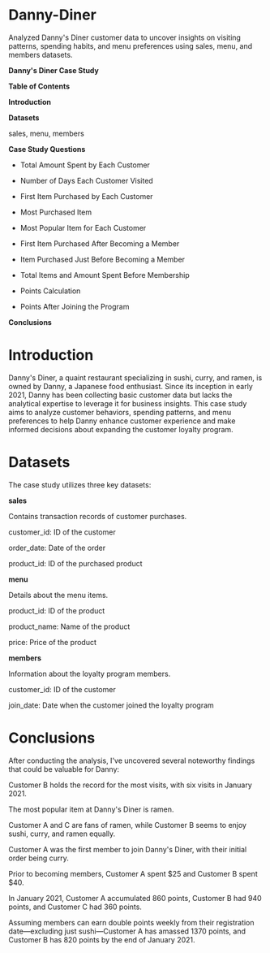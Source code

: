 # Danny-Diner
Analyzed Danny's Diner customer data to uncover insights on visiting patterns, spending habits, and menu preferences using sales, menu, and members datasets.

**Danny's Diner Case Study**

**Table of Contents**

**Introduction**

**Datasets**

sales,
menu,
members

**Case Study Questions**

* Total Amount Spent by Each Customer

* Number of Days Each Customer Visited

* First Item Purchased by Each Customer

* Most Purchased Item

* Most Popular Item for Each Customer

* First Item Purchased After Becoming a Member

* Item Purchased Just Before Becoming a Member

* Total Items and Amount Spent Before Membership

* Points Calculation

* Points After Joining the Program

**Conclusions**

# **Introduction**
Danny's Diner, a quaint restaurant specializing in sushi, curry, and ramen, is owned by Danny, a Japanese food enthusiast. Since its inception in early 2021, Danny has been collecting basic customer data but lacks the analytical expertise to leverage it for business insights. This case study aims to analyze customer behaviors, spending patterns, and menu preferences to help Danny enhance customer experience and make informed decisions about expanding the customer loyalty program.

# **Datasets**
The case study utilizes three key datasets:

**sales**

Contains transaction records of customer purchases.

customer_id: ID of the customer

order_date: Date of the order

product_id: ID of the purchased product

**menu**

Details about the menu items.

product_id: ID of the product

product_name: Name of the product

price: Price of the product

**members**

Information about the loyalty program members.

customer_id: ID of the customer

join_date: Date when the customer joined the loyalty program

# **Conclusions**

After conducting the analysis, I've uncovered several noteworthy findings that could be valuable for Danny:

Customer B holds the record for the most visits, with six visits in January 2021.

The most popular item at Danny's Diner is ramen.

Customer A and C are fans of ramen, while Customer B seems to enjoy sushi, curry, and ramen equally.

Customer A was the first member to join Danny's Diner, with their initial order being curry.

Prior to becoming members, Customer A spent $25 and Customer B spent $40.

In January 2021, Customer A accumulated 860 points, Customer B had 940 points, and Customer C had 360 points.

Assuming members can earn double points weekly from their registration date—excluding just sushi—Customer A has amassed 1370 points, and Customer B has 820 points by the end of January 2021.
